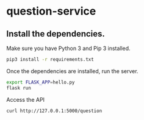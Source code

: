 # question-service

## Install the dependencies.

Make sure you have Python 3 and Pip 3 installed.

```sh
pip3 install -r requirements.txt
```

Once the dependencies are installed, run the server.

```sh
export FLASK_APP=hello.py
flask run
```

Access the API

```sh
curl http://127.0.0.1:5000/question
```
